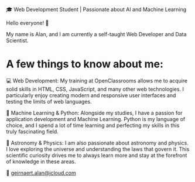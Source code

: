 🎓 Web Development Student | Passionate about AI and Machine Learning

Hello everyone! 👋

My name is Alan, and I am currently a self-taught Web Developer and Data Scientist.

# A few things to know about me:

💻 Web Development: My training at OpenClassrooms allows me to acquire solid skills in HTML, CSS, JavaScript, and many other web technologies. I particularly enjoy creating modern and responsive user interfaces and testing the limits of web languages.

🧠 Machine Learning & Python: Alongside my studies, I have a passion for application development and Machine Learning. Python is my language of choice, and I spend a lot of time learning and perfecting my skills in this truly fascinating field.

🌌 Astronomy & Physics: I am also passionate about astronomy and physics. I love exploring the universe and understanding the laws that govern it. This scientific curiosity drives me to always learn more and stay at the forefront of knowledge in these areas.

📧 geirnaert.alan@icloud.com
